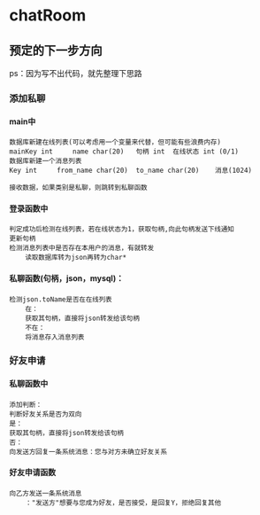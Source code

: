# chatRoom
## 预定的下一步方向
ps：因为写不出代码，就先整理下思路

### 添加私聊
#### main中
    数据库新建在线列表(可以考虑用一个变量来代替，但可能有些浪费内存)
    mainKey int     name char(20)   句柄 int  在线状态 int (0/1)
    数据库新建一个消息列表
    Key int     from_name char(20)  to_name char(20)    消息(1024)

    接收数据，如果类别是私聊，则跳转到私聊函数
#### 登录函数中
    判定成功后检测在线列表，若在线状态为1，获取句柄,向此句柄发送下线通知
    更新句柄
    检测消息列表中是否存在本用户的消息，有就转发
        读取数据库转为json再转为char*


#### 私聊函数(句柄，json，mysql)：
    检测json.toName是否在在线列表
        在：
        获取其句柄，直接将json转发给该句柄
        不在：
        将消息存入消息列表


### 好友申请

#### 私聊函数中
    添加判断：
    判断好友关系是否为双向
    是：
    获取其句柄，直接将json转发给该句柄
    否：
    向发送方回复一条系统消息：您与对方未确立好友关系

#### 好友申请函数
    向乙方发送一条系统消息
        ："发送方"想要与您成为好友，是否接受，是回复Y，拒绝回复其他